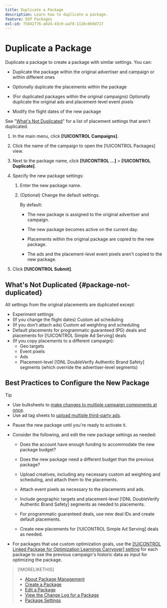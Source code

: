 ```yaml
---
title: Duplicate a Package
description: Learn how to duplicate a package.
feature: DSP Packages
exl-id: 75842776-a024-43c9-aaf8-1126c0b9d717
---
```

# Duplicate a Package

Duplicate a package to create a package with similar settings. You can:

* Duplicate the package within the original advertiser and campaign or within different ones

* Optionally duplicate the placements within the package

* (For duplicated packages within the original campaigns) Optionally duplicate the original ads and placement-level event pixels

* Modify the flight dates of the new package

See "[What's Not Duplicated](#package-not-duplicated)" for a list of placement settings that aren't duplicated.

1. In the main menu, click **[!UICONTROL Campaigns]**.

1. Click the name of the campaign to open the [!UICONTROL Packages] view.

1. Next to the package name, click  **[!UICONTROL ...]** > **[!UICONTROL Duplicate]**.

1. Specify the new package settings:

    1. Enter the new package name.

    1. (Optional) Change the default settings.

         By default:

         * The new package is assigned to the original advertiser and campaign.

         * The new package becomes active on the current day.<!-- and the flight continues for NN  days. -->

         * Placements within the original package are copied to the new package.

         * The ads and the placement-level event pixels aren't copied to the new package.

1. Click **[!UICONTROL Submit]**.

## What's Not Duplicated {#package-not-duplicated}

All settings from the original placements are duplicated except:

* Experiment settings
* (If you change the flight dates) Custom ad scheduling
* (If you don't attach ads) Custom ad weighting and scheduling
* Default placements for programmatic guaranteed (PG) deals and placements for [!UICONTROL Simple Ad Serving] deals
* (If you copy placements to a different campaign):
    * Geo targets
    * Event pixels
    * Ads
    * Placement-level [!DNL DoubleVerify Authentic Brand Safety] segments (which override the advertiser-level segments)

## Best Practices to Configure the New Package

>[!TIP]
>
>* Use bulksheets to [make changes to multiple campaign components at once](/help/dsp/campaign-management/campaign-components-review-edit.md).
>* Use ad tag sheets to [upload multiple third-party ads](/help/dsp/campaign-management/ads/ad-create-multiple.md). 

* Pause the new package until you're ready to activate it.

* Consider the following, and edit the new package settings as needed:

  * Does the account have enough funding to accommodate the new package budget?

  * Does the new package need a different budget than the previous package?

  * Upload creatives, including any necessary custom ad weighting and scheduling, and attach them to the placements. 

  * Attach event pixels as necessary to the placements and ads.

  * Include geographic targets and placement-level [!DNL DoubleVerify Authentic Brand Safety] segments as needed to placements.

  * For programmatic guaranteed deals, use new deal IDs and create default placements.

  * Create new placements for [!UICONTROL Simple Ad Serving] deals as needed.

* For packages that use custom optimization goals, use the [[!UICONTROL Linked Package for Optimization Learnings Carryover] setting](/help/dsp/campaign-management/packages/package-settings.md) for each package to use the previous campaign's historic data as input for optimizing the package.

>[!MORELIKETHIS]
>
>* [About Package Management](package-about.md)
>* [Create a Package](package-create.md)
>* [Edit a Package](package-edit.md)
>* [View the Change Log for a Package](package-change-log.md)
>* [Package Settings](package-settings.md)
